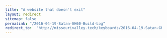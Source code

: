 ```yaml
---
title: "A website that doesn't exit"
layout: redirect
sitemap: false
permalink: "/2016-04-19-Satan-GH60-Build-Log"
redirect_to:  "http://missourivalley.tech/keyboards/2016-04-19-Satan-GH60-Build-Log"
---
```

